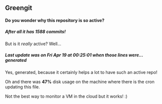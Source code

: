 ## Greengit

#### Do you wonder why this repository is so active?

##### After all it has 1588 commits!

But is it *really* active? Well...

##### Last update was on Fri Apr 19 at 00:25:01 when those lines were... generated

Yes, generated, because it certainly helps a lot to have such an active repo!

Oh and there was **47%** disk usage on the machine
where there is the cron updating this file.

Not the best way to monitor a VM in the cloud but it works! :)
